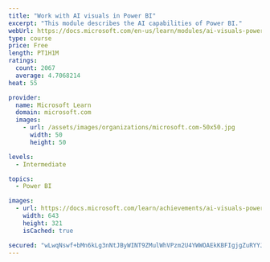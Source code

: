 ```yaml
---
title: "Work with AI visuals in Power BI"
excerpt: "This module describes the AI capabilities of Power BI."
webUrl: https://docs.microsoft.com/en-us/learn/modules/ai-visuals-power-bi/
type: course
price: Free
length: PT1H1M
ratings:
  count: 2067
  average: 4.7068214
heat: 55

provider:
  name: Microsoft Learn
  domain: microsoft.com
  images:
    - url: /assets/images/organizations/microsoft.com-50x50.jpg
      width: 50
      height: 50

levels:
  - Intermediate

topics:
  - Power BI

images:
  - url: https://docs.microsoft.com/learn/achievements/ai-visuals-power-bi-social.png
    width: 643
    height: 321
    isCached: true

secured: "wLwqNswf+bMn6kLg3nNtJByWINT9ZMulWhVPzm2U4YWWOAEkKBFIgjgZuRYYJ0jYiUArnFXDwHhFyAT4lOUv1AbzUsPcF8/AqZrf2gXcdTJ9mQ87Pyd2sDqZPhC+OIGZ5DSLdcop86M6SHupwFmten6zu84hrArNijAsueDobj8d7Qy6X9eiAm3EwukQj1PqMJoMCOdZMw3ugs5mjGI5oKmVgrcqofuQwzwNjLI5M1vRKgLdZA4DcSrMKtPurt7HLvGxPXzPGldoKLrSC0clJrpwRjl4N2UTCXGMFpg/qFC91hYTIvKJDDhrZs/aliW2cmlwLg7jyuIsgF3QGn2vSMBdhlInExAGZ8MPbWMiQgoZY+pXuSd7Y31FkbHd9+D/yHosFi7LueYGqf5/sd/K8fl5vOq4Xe4e33+Y5jRS60Y=;jePVomTciDDhygMW52KXbQ=="
---
```



